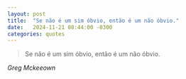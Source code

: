 ```yaml
---
layout: post
title:  "Se não é um sim óbvio, então é um não óbvio."
date:   2024-11-21 08:44:00 -0300
categories: quotes
---
```

> Se não é um sim óbvio, então é um não óbvio.

*Greg Mckeeown*
